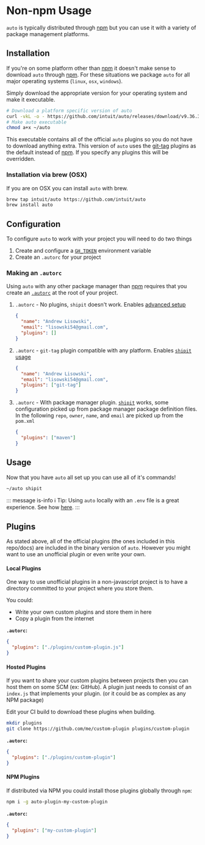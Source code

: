 # Non-npm Usage

`auto` is typically distributed through [npm](https://npmjs.com) but you can use it with a variety of package management platforms.

## Installation

If you're on some platform other than [npm](https://npmjs.com) it doesn't make sense to download `auto` through [npm](https://npmjs.com).
For these situations we package `auto` for all major operating systems (`linux`, `osx`, `windows`).

Simply download the appropriate version for your operating system and make it executable.

```sh
# Download a platform specific version of auto
curl -vkL -o - https://github.com/intuit/auto/releases/download/v9.36.3/auto-linux.gz | gunzip > ~/auto
# Make auto executable
chmod a+x ~/auto
```

This executable contains all of the official `auto` plugins so you do not have to download anything extra.
This version of `auto` uses the [git-tag](../../plugins/git-tag/README.md) plugins as the default instead of [npm](../../plugins/npm/README.md).
If you specify any plugins this will be overridden.

### Installation via brew (OSX)

If you are on OSX you can install `auto` with brew.

```sh
brew tap intuit/auto https://github.com/intuit/auto
brew install auto
```

## Configuration

To configure `auto` to work with your project you will need to do two things

1. Create and configure a [`GH_TOKEN`](https://github.com/settings/tokens) environment variable
2. Create an `.autorc` for your project

### Making an `.autorc`

Using `auto` with any other package manager than [npm](https://npmjs.com) requires that you create an [`.autorc`](./autorc.md) at the root of your project.

1. `.autorc` - No plugins, `shipit` doesn't work. Enables [advanced setup](https://intuit.github.io/auto/pages/getting-started.html#detailed-setup)

   ```json
   {
     "name": "Andrew Lisowski",
     "email": "lisowski54@gmail.com",
     "plugins": []
   }
   ```

2. `.autorc` - `git-tag` plugin compatible with any platform. Enables [`shipit` usage](https://intuit.github.io/auto/pages/generated/shipit.html)

   ```json
   {
     "name": "Andrew Lisowski",
     "email": "lisowski54@gmail.com",
     "plugins": ["git-tag"]
   }
   ```

3. `.autorc` - With package manager plugin. [`shipit`](https://intuit.github.io/auto/pages/generated/shipit.html) works, some configuration picked up from package manager package definition files. In the following `repo`, `owner`, `name`, and `email` are picked up from the `pom.xml`

   ```json
   {
     "plugins": ["maven"]
   }
   ```

## Usage

Now that you have `auto` all set up you can use all of it's commands!

```sh
~/auto shipit
```

::: message is-info
ℹ️ Tip: Using `auto` locally with an `.env` file is a great experience. See how [here](./getting-started.md#local-.env).
:::

## Plugins

As stated above, all of the official plugins (the ones included in this repo/docs) are included in the binary version of `auto`.
However you might want to use an unofficial plugin or even write your own.

#### Local Plugins

One way to use unofficial plugins in a non-javascript project is to have a directory committed to your project where you store them.

You could:

- Write your own custom plugins and store them in here
- Copy a plugin from the internet

**`.autorc`:**

```json
{
  "plugins": ["./plugins/custom-plugin.js"]
}
```

#### Hosted Plugins

If you want to share your custom plugins between projects then you can host them on some SCM (ex: GitHub).
A plugin just needs to consist of an `index.js` that implements your plugin. (or it could be as complex as any NPM package)

Edit your CI build to download these plugins when building.

```sh
mkdir plugins
git clone https://github.com/me/custom-plugin plugins/custom-plugin
```

**`.autorc`:**

```json
{
  "plugins": ["./plugins/custom-plugin"]
}
```

#### NPM Plugins

If distributed via NPM you could install those plugins globally through `npm`:

```sh
npm i -g auto-plugin-my-custom-plugin
```

**`.autorc`:**

```json
{
  "plugins": ["my-custom-plugin"]
}
```
